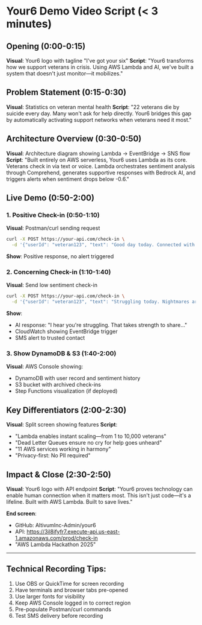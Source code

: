 # Your6 Demo Video Script (< 3 minutes)

## Opening (0:00-0:15)
**Visual**: Your6 logo with tagline "I've got your six"
**Script**: "Your6 transforms how we support veterans in crisis. Using AWS Lambda and AI, we've built a system that doesn't just monitor—it mobilizes."

## Problem Statement (0:15-0:30)
**Visual**: Statistics on veteran mental health
**Script**: "22 veterans die by suicide every day. Many won't ask for help directly. Your6 bridges this gap by automatically activating support networks when veterans need it most."

## Architecture Overview (0:30-0:50)
**Visual**: Architecture diagram showing Lambda → EventBridge → SNS flow
**Script**: "Built entirely on AWS serverless, Your6 uses Lambda as its core. Veterans check in via text or voice. Lambda orchestrates sentiment analysis through Comprehend, generates supportive responses with Bedrock AI, and triggers alerts when sentiment drops below -0.6."

## Live Demo (0:50-2:00)

### 1. Positive Check-in (0:50-1:10)
**Visual**: Postman/curl sending request
```bash
curl -X POST https://your-api.com/check-in \
  -d '{"userId": "veteran123", "text": "Good day today. Connected with old squad."}'
```
**Show**: Positive response, no alert triggered

### 2. Concerning Check-in (1:10-1:40)
**Visual**: Send low sentiment check-in
```bash
curl -X POST https://your-api.com/check-in \
  -d '{"userId": "veteran123", "text": "Struggling today. Nightmares are back. Feel so alone."}'
```
**Show**: 
- AI response: "I hear you're struggling. That takes strength to share..."
- CloudWatch showing EventBridge trigger
- SMS alert to trusted contact

### 3. Show DynamoDB & S3 (1:40-2:00)
**Visual**: AWS Console showing:
- DynamoDB with user record and sentiment history
- S3 bucket with archived check-ins
- Step Functions visualization (if deployed)

## Key Differentiators (2:00-2:30)
**Visual**: Split screen showing features
**Script**: 
- "Lambda enables instant scaling—from 1 to 10,000 veterans"
- "Dead Letter Queues ensure no cry for help goes unheard"  
- "11 AWS services working in harmony"
- "Privacy-first: No PII required"

## Impact & Close (2:30-2:50)
**Visual**: Your6 logo with API endpoint
**Script**: "Your6 proves technology can enable human connection when it matters most. This isn't just code—it's a lifeline. Built with AWS Lambda. Built to save lives."

**End screen**: 
- GitHub: AltivumInc-Admin/your6
- API: https://3il8ifyfr7.execute-api.us-east-1.amazonaws.com/prod/check-in
- "AWS Lambda Hackathon 2025"

---

## Technical Recording Tips:
1. Use OBS or QuickTime for screen recording
2. Have terminals and browser tabs pre-opened
3. Use larger fonts for visibility
4. Keep AWS Console logged in to correct region
5. Pre-populate Postman/curl commands
6. Test SMS delivery before recording